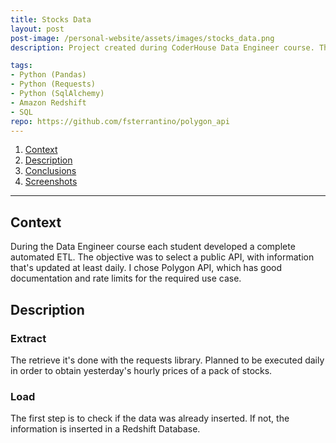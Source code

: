 ```yaml
---
title: Stocks Data
layout: post
post-image: /personal-website/assets/images/stocks_data.png
description: Project created during CoderHouse Data Engineer course. The objective is to create a complete ETL, from the API extraction to the Database load.

tags:
- Python (Pandas)
- Python (Requests)
- Python (SqlAlchemy)
- Amazon Redshift
- SQL
repo: https://github.com/fsterrantino/polygon_api
---
```


1. [Context](#context)
1. [Description](#description)
1. [Conclusions](#conclusions)
1. [Screenshots](#screenshots)

---

## Context
During the Data Engineer course each student developed a complete automated ETL. The objective was to select a public API, with information that's updated at least daily.
I chose Polygon API, which has good documentation and rate limits for the required use case.

## Description
### Extract
The retrieve it's done with the requests library. Planned to be executed daily in order to obtain yesterday's hourly prices of a pack of stocks.
### Load
The first step is to check if the data was already inserted. If not, the information is inserted in a Redshift Database.
<!-- ### Automation and development
Scripts are implemented in Docker and automated with Airflow. -->

<!-- ## Conclusions

## Screenshots -->

<!-- description: Project created during CoderHouse Data Engineer course. The objetive is to create a complete ETL, from the API extraction to the Database load, full automated with Airflow. -->